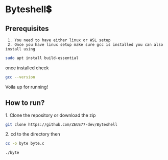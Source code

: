 
# Byteshell💲

## Prerequisites
     1. You need to have either linux or WSL setup
     2. Once you have linux setup make sure gcc is installed you can also install using

```bash
sudo apt install build-essential
```
once installed check
 ```bash
 gcc --version
 ``` 
 Voila up for running!

 ## How to run?
<p>1. Clone the repository or download the zip</p>

```bash
git clone https://github.com/ZEUS77-dev/Byteshell
```

<p>2. cd to the directory then </p>

```bash
cc -o byte byte.c
```
```bash
./byte
```



        
